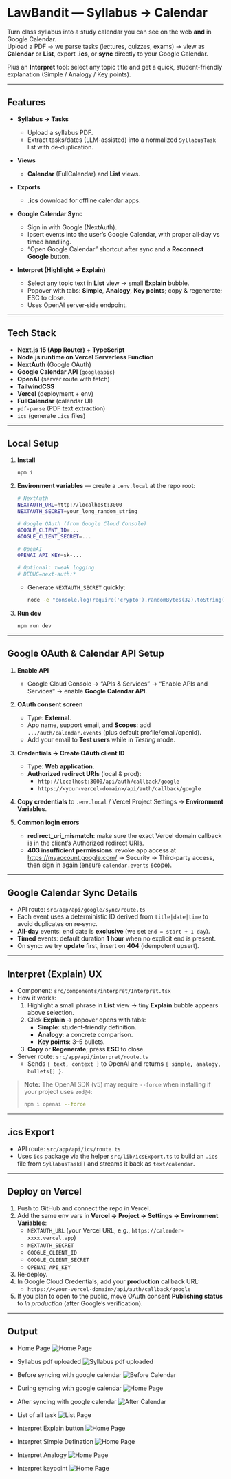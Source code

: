 # LawBandit — Syllabus → Calendar

Turn class syllabus into a study calendar you can see on the web **and** in Google Calendar.  
Upload a PDF → we parse tasks (lectures, quizzes, exams) → view as **Calendar** or **List**, export **.ics**, or **sync** directly to your Google Calendar.

Plus an **Interpret** tool: select any topic title and get a quick, student-friendly explanation (Simple / Analogy / Key points).

---

## Features

- **Syllabus → Tasks**

  - Upload a syllabus PDF.
  - Extract tasks/dates (LLM-assisted) into a normalized `SyllabusTask` list with de‑duplication.

- **Views**
  - **Calendar** (FullCalendar) and **List** views.
- **Exports**

  - **.ics** download for offline calendar apps.

- **Google Calendar Sync**

  - Sign in with Google (NextAuth).
  - Ipsert events into the user’s Google Calendar, with proper all‑day vs timed handling.
  - “Open Google Calendar” shortcut after sync and a **Reconnect Google** button.

- **Interpret (Highlight → Explain)**
  - Select any topic text in **List** view → small **Explain** bubble.
  - Popover with tabs: **Simple**, **Analogy**, **Key points**; copy & regenerate; ESC to close.
  - Uses OpenAI server‑side endpoint.

---

## Tech Stack

- **Next.js 15 (App Router)** + **TypeScript**
- **Node.js runtime on Vercel Serverless Function**
- **NextAuth** (Google OAuth)
- **Google Calendar API** (`googleapis`)
- **OpenAI** (server route with fetch)
- **TailwindCSS**
- **Vercel** (deployment + env)
- **FullCalendar** (calendar UI)
- `pdf-parse` (PDF text extraction)
- `ics` (generate `.ics` files)

---

## Local Setup

1. **Install**

   ```bash
   npm i
   ```

2. **Environment variables** — create a `.env.local` at the repo root:

   ```bash
   # NextAuth
   NEXTAUTH_URL=http://localhost:3000
   NEXTAUTH_SECRET=your_long_random_string

   # Google OAuth (from Google Cloud Console)
   GOOGLE_CLIENT_ID=...
   GOOGLE_CLIENT_SECRET=...

   # OpenAI
   OPENAI_API_KEY=sk-...

   # Optional: tweak logging
   # DEBUG=next-auth:*
   ```

   - Generate `NEXTAUTH_SECRET` quickly:
     ```bash
     node -e "console.log(require('crypto').randomBytes(32).toString('hex'))"
     ```

3. **Run dev**
   ```bash
   npm run dev
   ```

---

## Google OAuth & Calendar API Setup

1. **Enable API**

   - Google Cloud Console → “APIs & Services” → “Enable APIs and Services” → enable **Google Calendar API**.

2. **OAuth consent screen**

   - Type: **External**.
   - App name, support email, and **Scopes**: add `.../auth/calendar.events` (plus default profile/email/openid).
   - Add your email to **Test users** while in _Testing_ mode.

3. **Credentials → Create OAuth client ID**

   - Type: **Web application**.
   - **Authorized redirect URIs** (local & prod):
     - `http://localhost:3000/api/auth/callback/google`
     - `https://<your-vercel-domain>/api/auth/callback/google`

4. **Copy credentials** to `.env.local` / Vercel Project Settings → **Environment Variables**.

5. **Common login errors**
   - **redirect_uri_mismatch**: make sure the exact Vercel domain callback is in the client’s Authorized redirect URIs.
   - **403 insufficient permissions**: revoke app access at https://myaccount.google.com/ → Security → Third‑party access, then sign in again (ensure `calendar.events` scope).

---

## Google Calendar Sync Details

- API route: `src/app/api/google/sync/route.ts`
- Each event uses a deterministic ID derived from `title|date|time` to avoid duplicates on re‑sync.
- **All‑day** events: end date is **exclusive** (we set `end = start + 1 day`).
- **Timed** events: default duration **1 hour** when no explicit end is present.
- On sync: we try **update** first, insert on **404** (idempotent upsert).

---

## Interpret (Explain) UX

- Component: `src/components/interpret/Interpret.tsx`
- How it works:
  1. Highlight a small phrase in **List** view → tiny **Explain** bubble appears above selection.
  2. Click **Explain** → popover opens with tabs:
     - **Simple**: student‑friendly definition.
     - **Analogy**: a concrete comparison.
     - **Key points**: 3–5 bullets.
  3. **Copy** or **Regenerate**; press **ESC** to close.
- Server route: `src/app/api/interpret/route.ts`
  - Sends `{ text, context }` to OpenAI and returns `{ simple, analogy, bullets[] }`.

> **Note:** The OpenAI SDK (v5) may require `--force` when installing if your project uses `zod@4`:
>
> ```bash
> npm i openai --force
> ```

---

## .ics Export

- API route: `src/app/api/ics/route.ts`
- Uses `ics` package via the helper `src/lib/icsExport.ts` to build an `.ics` file from `SyllabusTask[]` and streams it back as `text/calendar`.

---

## Deploy on Vercel

1. Push to GitHub and connect the repo in Vercel.
2. Add the same env vars in **Vercel → Project → Settings → Environment Variables**:
   - `NEXTAUTH_URL` (your Vercel URL, e.g., `https://calender-xxxx.vercel.app`)
   - `NEXTAUTH_SECRET`
   - `GOOGLE_CLIENT_ID`
   - `GOOGLE_CLIENT_SECRET`
   - `OPENAI_API_KEY`
3. Re‑deploy.
4. In Google Cloud Credentials, add your **production** callback URL:
   - `https://<your-vercel-domain>/api/auth/callback/google`
5. If you plan to open to the public, move OAuth consent **Publishing status** to _In production_ (after Google’s verification).

---

## Output

- Home Page
  ![Home Page](output/home.png)

- Syllabus pdf uploaded
  ![Syllabus pdf uploaded](output/afterupload.png)

- Before syncing with google calendar
  ![Before Calendar](output/beforecalendar.png)

- During syncing with google calendar
  ![Home Page](output/sync.png)

- After syncing with google calendar
  ![After Calendar](output/aftercalendar.png)

- List of all task
  ![List Page](output/list.png)

- Interpret Explain button
  ![Home Page](output/interpret1.png)

- Interpret Simple Defination
  ![Home Page](output/interpret2.png)

- Interpret Analogy
  ![Home Page](output/analogy.png)

- Interpret keypoint
  ![Home Page](output/keypoint.png)
